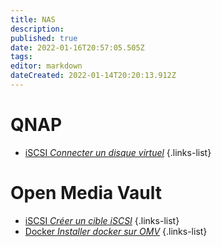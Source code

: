 ```yaml
---
title: NAS
description: 
published: true
date: 2022-01-16T20:57:05.505Z
tags: 
editor: markdown
dateCreated: 2022-01-14T20:20:13.912Z
---
```


# QNAP
- [iSCSI *Connecter un disque virtuel*](/NAS/QNAP/iSCSI)
{.links-list}

# Open Media Vault
- [iSCSI *Créer un cible iSCSI*](/NAS/OpenMediaVault/iSCSI)
{.links-list}
- [Docker *Installer docker sur OMV*](/NAS/OpenMediaVault/docker) 
{.links-list}
